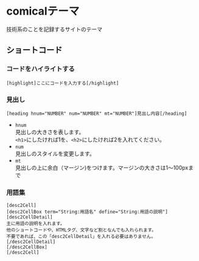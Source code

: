 # comicalテーマ
技術系のことを記録するサイトのテーマ

## ショートコード
### コードをハイライトする
```
[highlight]ここにコードを入力する[/highlight]
````
  
### 見出し
```
[heading hnum="NUMBER" num="NUMBER" mt="NUMBER"]見出し内容[/heading]
```
- `hnum`  
見出しの大きさを表します。  
`<h1>`にしたければ1を、`<h2>`にしたければ2を入れてください。  
- `num`  
見出しのスタイルを変更します。
- `mt`  
見出しの上に余白（マージン)をつけます。マージンの大きさは1〜100pxまで
  
### 用語集
```
[desc2Cell]
[desc2CellBox term="String:用語名" define="String:用語の説明"]
[desc2CellDetail]
主に用語の説明を入れます。  
他のショートコードや、HTMLタグ、文字など割となんでも入れられます。
不要であれば、この「desc2CellDetail」を入れる必要はありません。
[/desc2CellDetail]
[/desc2CellBox]
[/desc2Cell]
```
